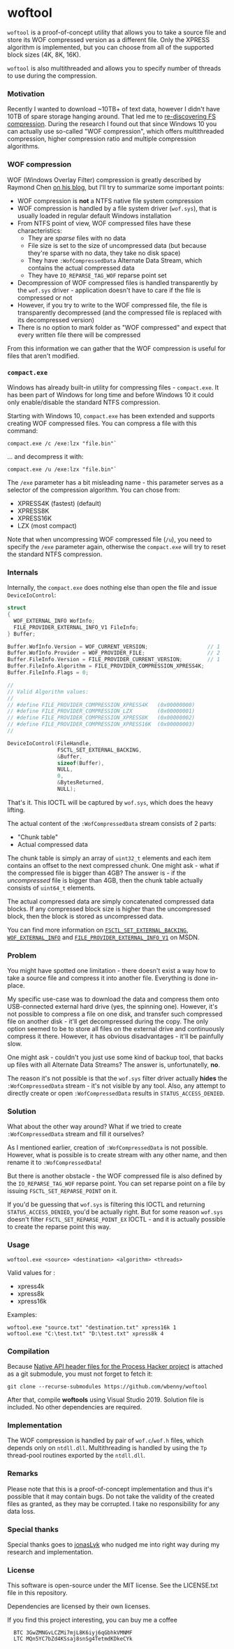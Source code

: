 # woftool

`woftool` is a proof-of-concept utility that allows you to take a source file and store its WOF compressed version
as a different file. Only the XPRESS algorithm is implemented, but you can choose from all of the supported block
sizes (4K, 8K, 16K).

`woftool` is also multithreaded and allows you to specify number of threads to use during the compression.

### Motivation

Recently I wanted to download ~10TB+ of text data, however I didn't have 10TB of spare storage hanging around. That led
me to [re-discovering FS compression][tweet]. During the research I found out that since Windows 10 you can actually
use so-called "WOF compression", which offers multithreaded compression, higher compression ratio and multiple
compression algorithms.

### WOF compression

WOF (Windows Overlay Filter) compression is greatly described by Raymond Chen [on his blog][oldnewthing], but I'll
try to summarize some important points:

* WOF compression is **not** a NTFS native file system compression
* WOF compression is handled by a file system driver (`wof.sys`), that is usually loaded in regular default Windows
  installation
* From NTFS point of view, WOF compressed files have these characteristics:
  * They are _sparse_ files with no data
  * File size is set to the size of uncompressed data (but because they're sparse with no data, they take no disk space)
  * They have `:WofCompressedData` Alternate Data Stream, which contains the actual compressed data
  * They have `IO_REPARSE_TAG_WOF` reparse point set
* Decompression of WOF compressed files is handled transparently by the `wof.sys` driver - application doesn't have to
  care if the file is compressed or not
* However, if you try to write to the WOF compressed file, the file is transparently decompressed (and the compressed
  file is replaced with its decompressed version)
* There is no option to mark folder as "WOF compressed" and expect that every written file there will be compressed

From this information we can gather that the WOF compression is useful for files that aren't modified.

### `compact.exe`

Windows has already built-in utility for compressing files - `compact.exe`. It has been part of Windows for long time
and before Windows 10 it could only enable/disable the standard NTFS compression.

Starting with Windows 10, `compact.exe` has been extended and supports creating WOF compressed files. You can compress
a file with this command:

```
compact.exe /c /exe:lzx "file.bin"`
```

... and decompress it with:

```
compact.exe /u /exe:lzx "file.bin"`
```

The `/exe` parameter has a bit misleading name - this parameter serves as a selector of the compression algorithm.
You can chose from:

* XPRESS4K  (fastest) (default)
* XPRESS8K
* XPRESS16K
* LZX (most compact)

Note that when uncompressing WOF compressed file (`/u`), you need to specify the `/exe` parameter again, otherwise the
`compact.exe` will try to reset the standard NTFS compression.

### Internals

Internally, the `compact.exe` does nothing else than open the file and issue `DeviceIoControl`:

```c
struct
{
  WOF_EXTERNAL_INFO WofInfo;
  FILE_PROVIDER_EXTERNAL_INFO_V1 FileInfo;
} Buffer;

Buffer.WofInfo.Version = WOF_CURRENT_VERSION;                   // 1
Buffer.WofInfo.Provider = WOF_PROVIDER_FILE;                    // 2
Buffer.FileInfo.Version = FILE_PROVIDER_CURRENT_VERSION;        // 1
Buffer.FileInfo.Algorithm = FILE_PROVIDER_COMPRESSION_XPRESS4K;
Buffer.FileInfo.Flags = 0;

//
// Valid Algorithm values:
//
// #define FILE_PROVIDER_COMPRESSION_XPRESS4K   (0x00000000)
// #define FILE_PROVIDER_COMPRESSION_LZX        (0x00000001)
// #define FILE_PROVIDER_COMPRESSION_XPRESS8K   (0x00000002)
// #define FILE_PROVIDER_COMPRESSION_XPRESS16K  (0x00000003)
//

DeviceIoControl(FileHandle,
                FSCTL_SET_EXTERNAL_BACKING,
                &Buffer,
                sizeof(Buffer),
                NULL,
                0,
                &BytesReturned,
                NULL);

```

That's it. This IOCTL will be captured by `wof.sys`, which does the heavy lifting.

The actual content of the `:WofCompressedData` stream consists of 2 parts:
* "Chunk table"
* Actual compressed data

The chunk table is simply an array of `uint32_t` elements and each item contains an offset to the next compressed chunk.
One might ask - what if the compressed file is bigger than 4GB? The answer is - if the _uncompressed_ file is bigger
than 4GB, then the chunk table actually consists of `uint64_t` elements.

The actual compressed data are simply concatenated compressed data blocks. If any compressed block size is higher than
the uncompressed block, then the block is stored as uncompressed data.

You can find more information on
[`FSCTL_SET_EXTERNAL_BACKING`][FSCTL_SET_EXTERNAL_BACKING],
[`WOF_EXTERNAL_INFO`][WOF_EXTERNAL_INFO] and
[`FILE_PROVIDER_EXTERNAL_INFO_V1`][FILE_PROVIDER_EXTERNAL_INFO_V1]
on MSDN.

### Problem

You might have spotted one limitation - there doesn't exist a way how to take a source file and compress it into another
file. Everything is done in-place.

My specific use-case was to download the data and compress them onto USB-connected external hard drive (yes, the
spinning one). However, it's not possible to compress a file on one disk, and transfer such compressed file on
another disk - it'll get decompressed during the copy. The only option seemed to be to store all files on the external
drive and continuously compress it there. However, it has obvious disadvantages - it'll be painfully slow.

One might ask - couldn't you just use some kind of backup tool, that backs up files with all Alternate Data Streams?
The answer is, unfortunatelly, **no**.

The reason it's not possible is that the `wof.sys` filter driver actually **hides** the `:WofCompressedData`
stream - it's not visible by any tool. Also, any attempt to directly create or open `:WofCompressedData` results in
`STATUS_ACCESS_DENIED`.

### Solution

What about the other way around? What if we tried to create `:WofCompressedData` stream and fill it ourselves?

As I mentioned earlier, creation of `:WofCompressedData` is not possible. However, what is possible is to create
stream with any other name, and then rename it to `:WofCompressedData`!

But there is another obstacle - the WOF compressed file is also defined by the `IO_REPARSE_TAG_WOF` reparse point.
You can set reparse point on a file by issuing `FSCTL_SET_REPARSE_POINT` on it.

If you'd be guessing that `wof.sys` is filtering this IOCTL and returning `STATUS_ACCESS_DENIED`, you'd be actually
right. But for some reason `wof.sys` doesn't filter `FSCTL_SET_REPARSE_POINT_EX` IOCTL - and it is actually possible
to create the reparse point this way.

### Usage

```
woftool.exe <source> <destination> <algorithm> <threads>
```

Valid values for <algorithm>:
* xpress4k
* xpress8k
* xpress16k

Examples:

```
woftool.exe "source.txt" "destination.txt" xpress16k 1
woftool.exe "C:\test.txt" "D:\test.txt" xpress8k 4
```

### Compilation

Because [Native API header files for the Process Hacker project][phnt] is attached as a git submodule, you must not
forget to fetch it:

`git clone --recurse-submodules https://github.com/wbenny/woftool`

After that, compile **woftools** using Visual Studio 2019. Solution file is included. No other dependencies are
required.

### Implementation

The WOF compression is handled by pair of `wof.c`/`wof.h` files, which depends only on `ntdll.dll`. Multithreading
is handled by using the `Tp` thread-pool routines exported by the `ntdll.dll`.

### Remarks

Please note that this is a proof-of-concept implementation and thus it's possible that it may contain bugs.
Do not take the validity of the created files as granted, as they may be corrupted. I take no responsibility for any
data loss.

### Special thanks

Special thanks goes to [jonasLyk][jonasLyk] who nudged me into right way during my research and implementation.

### License

This software is open-source under the MIT license. See the LICENSE.txt file in this repository.

Dependencies are licensed by their own licenses.

If you find this project interesting, you can buy me a coffee

```
  BTC 3GwZMNGvLCZMi7mjL8K6iyj6qGbhkVMNMF
  LTC MQn5YC7bZd4KSsaj8snSg4TetmdKDkeCYk
```

  [tweet]: <https://twitter.com/PetrBenes/status/1318004862362288128>
  [oldnewthing]: <https://devblogs.microsoft.com/oldnewthing/20190618-00/?p=102597>
  [FSCTL_SET_EXTERNAL_BACKING]: <https://docs.microsoft.com/en-us/windows-hardware/drivers/ifs/fsctl-set-external-backing>
  [WOF_EXTERNAL_INFO]: <https://docs.microsoft.com/en-us/windows-hardware/drivers/ddi/ntifs/ns-ntifs-_wof_external_info>
  [FILE_PROVIDER_EXTERNAL_INFO_V1]: <https://docs.microsoft.com/en-us/windows-hardware/drivers/ddi/ntifs/ns-ntifs-_file_provider_external_info_v1>
  [phnt]: <https://github.com/processhacker/phnt>
  [jonasLyk]: <https://twitter.com/jonasLyk>
